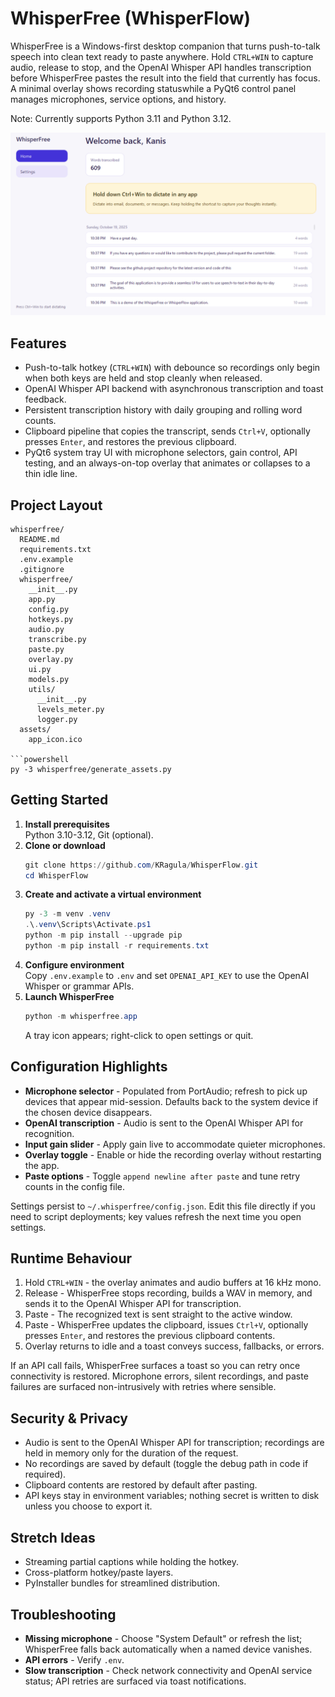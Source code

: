 # WhisperFree (WhisperFlow)

WhisperFree is a Windows-first desktop companion that turns push-to-talk speech into clean text ready to paste anywhere. Hold `CTRL+WIN` to capture audio, release to stop, and the OpenAI Whisper API handles transcription before WhisperFree pastes the result into the field that currently has focus. A minimal overlay shows recording statuswhile a PyQt6 control panel manages microphones, service options, and history.

Note: Currently supports Python 3.11 and Python 3.12. 

![Alt text](/assets/demo.png)

## Features
- Push-to-talk hotkey (`CTRL+WIN`) with debounce so recordings only begin when both keys are held and stop cleanly when released.
- OpenAI Whisper API backend with asynchronous transcription and toast feedback.
- Persistent transcription history with daily grouping and rolling word counts.
- Clipboard pipeline that copies the transcript, sends `Ctrl+V`, optionally presses `Enter`, and restores the previous clipboard.
- PyQt6 system tray UI with microphone selectors, gain control, API testing, and an always-on-top overlay that animates or collapses to a thin idle line.


## Project Layout
```
whisperfree/
  README.md
  requirements.txt
  .env.example
  .gitignore
  whisperfree/
    __init__.py
    app.py
    config.py
    hotkeys.py
    audio.py
    transcribe.py
    paste.py
    overlay.py
    ui.py
    models.py
    utils/
      __init__.py
      levels_meter.py
      logger.py
  assets/
    app_icon.ico

```powershell
py -3 whisperfree/generate_assets.py
```

## Getting Started
1. **Install prerequisites**  
   Python 3.10-3.12, Git (optional). 
2. **Clone or download**
   ```powershell
   git clone https://github.com/KRagula/WhisperFlow.git
   cd WhisperFlow
   ```
3. **Create and activate a virtual environment**
   ```powershell
   py -3 -m venv .venv
   .\.venv\Scripts\Activate.ps1
   python -m pip install --upgrade pip
   python -m pip install -r requirements.txt
   ```
4. **Configure environment**  
   Copy `.env.example` to `.env` and set `OPENAI_API_KEY` to use the OpenAI Whisper or grammar APIs.
5. **Launch WhisperFree**
   ```powershell
   python -m whisperfree.app
   ```
   A tray icon appears; right-click to open settings or quit.

## Configuration Highlights
- **Microphone selector** - Populated from PortAudio; refresh to pick up devices that appear mid-session. Defaults back to the system device if the chosen device disappears.
- **OpenAI transcription** - Audio is sent to the OpenAI Whisper API for recognition.
- **Input gain slider** - Apply gain live to accommodate quieter microphones.
- **Overlay toggle** - Enable or hide the recording overlay without restarting the app.
- **Paste options** - Toggle `append newline after paste` and tune retry counts in the config file.

Settings persist to `~/.whisperfree/config.json`. Edit this file directly if you need to script deployments; key values refresh the next time you open settings.

## Runtime Behaviour
1. Hold `CTRL+WIN` - the overlay animates and audio buffers at 16 kHz mono.
2. Release - WhisperFree stops recording, builds a WAV in memory, and sends it to the OpenAI Whisper API for transcription.
3. Paste - The recognized text is sent straight to the active window.
4. Paste - WhisperFree updates the clipboard, issues `Ctrl+V`, optionally presses `Enter`, and restores the previous clipboard contents.
5. Overlay returns to idle and a toast conveys success, fallbacks, or errors.

If an API call fails, WhisperFree surfaces a toast so you can retry once connectivity is restored. Microphone errors, silent recordings, and paste failures are surfaced non-intrusively with retries where sensible.

## Security & Privacy
- Audio is sent to the OpenAI Whisper API for transcription; recordings are held in memory only for the duration of the request.
- No recordings are saved by default (toggle the debug path in code if required).
- Clipboard contents are restored by default after pasting.
- API keys stay in environment variables; nothing secret is written to disk unless you choose to export it.

## Stretch Ideas
- Streaming partial captions while holding the hotkey.
- Cross-platform hotkey/paste layers.
- PyInstaller bundles for streamlined distribution.

## Troubleshooting
- **Missing microphone** - Choose "System Default" or refresh the list; WhisperFree falls back automatically when a named device vanishes.
- **API errors** - Verify `.env`.
- **Slow transcription** - Check network connectivity and OpenAI service status; API retries are surfaced via toast notifications.

